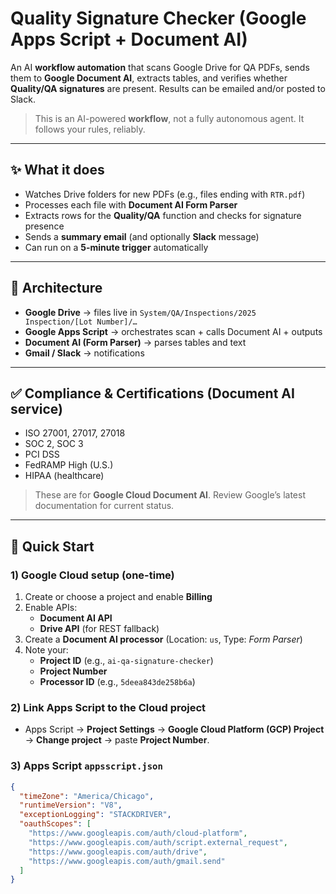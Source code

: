 # Quality Signature Checker (Google Apps Script + Document AI)

An AI **workflow automation** that scans Google Drive for QA PDFs, sends them to **Google Document AI**, extracts tables, and verifies whether **Quality/QA signatures** are present. Results can be emailed and/or posted to Slack.

> This is an AI-powered **workflow**, not a fully autonomous agent. It follows your rules, reliably.

---

## ✨ What it does
- Watches Drive folders for new PDFs (e.g., files ending with `RTR.pdf`)
- Processes each file with **Document AI Form Parser**
- Extracts rows for the **Quality/QA** function and checks for signature presence
- Sends a **summary email** (and optionally **Slack** message)
- Can run on a **5-minute trigger** automatically

---

## 🧩 Architecture
- **Google Drive** → files live in `System/QA/Inspections/2025 Inspection/[Lot Number]/…`
- **Google Apps Script** → orchestrates scan + calls Document AI + outputs
- **Document AI (Form Parser)** → parses tables and text
- **Gmail / Slack** → notifications

---

## ✅ Compliance & Certifications (Document AI service)
- ISO 27001, 27017, 27018  
- SOC 2, SOC 3  
- PCI DSS  
- FedRAMP High (U.S.)  
- HIPAA (healthcare)

> These are for **Google Cloud Document AI**. Review Google’s latest documentation for current status.

---

## 🚀 Quick Start

### 1) Google Cloud setup (one-time)
1. Create or choose a project and enable **Billing**  
2. Enable APIs:
   - **Document AI API**
   - **Drive API** (for REST fallback)
3. Create a **Document AI processor** (Location: `us`, Type: *Form Parser*)  
4. Note your:
   - **Project ID** (e.g., `ai-qa-signature-checker`)
   - **Project Number**
   - **Processor ID** (e.g., `5deea843de258b6a`)

### 2) Link Apps Script to the Cloud project
- Apps Script → **Project Settings** → **Google Cloud Platform (GCP) Project** → **Change project** → paste **Project Number**.

### 3) Apps Script `appsscript.json`
```json
{
  "timeZone": "America/Chicago",
  "runtimeVersion": "V8",
  "exceptionLogging": "STACKDRIVER",
  "oauthScopes": [
    "https://www.googleapis.com/auth/cloud-platform",
    "https://www.googleapis.com/auth/script.external_request",
    "https://www.googleapis.com/auth/drive",
    "https://www.googleapis.com/auth/gmail.send"
  ]
}
